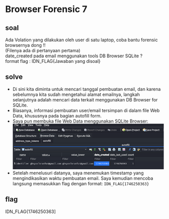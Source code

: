 # Browser Forensic 7
## soal
Ada Volation yang dilakukan oleh user di satu laptop, coba bantu forensic browsernya dong !! \
(Filenya ada di pertanyaan pertama) \
date_created pada email menggunakan tools DB Browser SQLite ? \
format flag : IDN_FLAG{Jawaban yang disoal}

## solve
- Di sini kita diminta untuk mencari tanggal pembuatan email, dan karena sebelumnya kita sudah mengetahui alamat emailnya, langkah selanjutnya adalah mencari data terkait menggunakan DB Browser for SQLite.
- Biasanya, informasi pembuatan user/email tersimpan di dalam file Web Data, khususnya pada bagian autofill form.
- Saya pun membuka file Web Data menggunakan SQLite Browser:
  ![alt text](<images/Browser Forensic 7/image.png>)
- Setelah menelusuri datanya, saya menemukan timestamp yang mengindikasikan waktu pembuatan email. Saya kemudian mencoba langsung memasukkan flag dengan format: ```IDN_FLAG{1746250363}```

## flag
IDN_FLAG{1746250363]